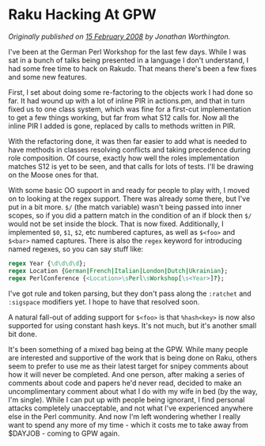 # Raku Hacking At GPW
    
*Originally published on [15 February 2008](https://use-perl.github.io/user/JonathanWorthington/journal/35664/) by Jonathan Worthington.*

I've been at the German Perl Workshop for the last few days. While I was sat in a bunch of talks being presented in a language I don't understand, I had some free time to hack on Rakudo. That means there's been a few fixes and some new features.

First, I set about doing some re-factoring to the objects work I had done so far. It had wound up with a lot of inline PIR in actions.pm, and that in turn fixed us to one class system, which was fine for a first-cut implementation to get a few things working, but far from what S12 calls for. Now all the inline PIR I added is gone, replaced by calls to methods written in PIR.

With the refactoring done, it was then far easier to add what is needed to have methods in classes resolving conflicts and taking precedence during role composition. Of course, exactly how well the roles implementation matches S12 is yet to be seen, and that calls for lots of tests. I'll be drawing on the Moose ones for that.

With some basic OO support in and ready for people to play with, I moved on to looking at the regex support. There was already some there, but I've put in a bit more. `$/` (the match variable) wasn't being passed into inner scopes, so if you did a pattern match in the condition of an if block then `$/` would not be set inside the block. That is now fixed. Additionally, I implemented `$0`, `$1`, `$2`, etc numbered captures, as well as `$<foo>` and `$<bar>` named captures. There is also the `regex` keyword for introducing named regexes, so you can say stuff like:

```` raku
regex Year {\d\d\d\d};
regex Location {German|French|Italian|London|Dutch|Ukrainian};
regex PerlConference {<Location>\sPerl\sWorkshop[\s<Year>]?};
````

I've got rule and token parsing, but they don't pass along the `:ratchet` and `:sigspace` modifiers yet. I hope to have that resolved soon.

A natural fall-out of adding support for `$<foo>` is that `%hash<key>` is now also supported for using constant hash keys. It's not much, but it's another small bit done.

It's been something of a mixed bag being at the GPW. While many people are interested and supportive of the work that is being done on Raku, others seem to prefer to use me as their latest target for snipey comments about how it will never be completed. And one person, after making a series of comments about code and papers he'd never read, decided to make an uncomplimentary comment about what I do with my wife in bed (by the way, I'm single). While I can put up with people being ignorant, I find personal attacks completely unacceptable, and not what I've experienced anywhere else in the Perl community. And now I'm left wondering whether I really want to spend any more of my time - which it costs me to take away from $DAYJOB - coming to GPW again.
